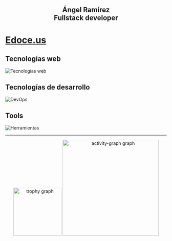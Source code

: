 <h2 align="center">Ángel Ramírez<br>Fullstack developer</h2>

#

#

# [Edoce.us](http://edoce.us)

## Tecnologías web

![Tecnologías web](https://skillicons.dev/icons?i=js,html,css,typescript,react,tailwind,nodejs,express)

## Tecnologías de desarrollo

![DevOps](https://skillicons.dev/icons?i=docker,git,github,aws,googlecloud,kubernetes,linux,prometheus)

## Tools

![Herramientas](https://skillicons.dev/icons?i=mysql,mongodb,astro,electron,jest,vim,vite,grafana)

---

<div align="center">
  <img src="https://github-profile-trophy.vercel.app?username=eledoce&theme=dracula&column=-1&row=1&margin-w=8&margin-h=8&no-bg=false&no-frame=false&order=4" height="150" alt="trophy graph"  />
  <img src="https://github-readme-activity-graph.vercel.app/graph?username=eledoce&radius=16&theme=react&area=true&order=5" height="300" alt="activity-graph graph"  />
</p>
</div>
